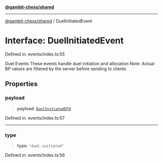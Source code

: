 [**@gambit-chess/shared**](../README.md)

***

[@gambit-chess/shared](../globals.md) / DuelInitiatedEvent

# Interface: DuelInitiatedEvent

Defined in: events/index.ts:55

Duel Events
These events handle duel initiation and allocation
Note: Actual BP values are filtered by the server before sending to clients

## Properties

### payload

> **payload**: [`DuelInitiatedDTO`](DuelInitiatedDTO.md)

Defined in: events/index.ts:57

***

### type

> **type**: `"duel.initiated"`

Defined in: events/index.ts:56
